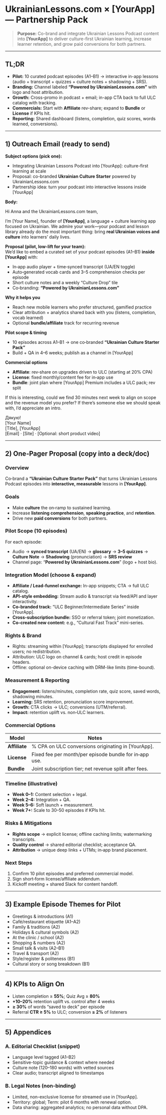 # UkrainianLessons.com × [YourApp] — Partnership Pack

> **Purpose:** Co-brand and integrate Ukrainian Lessons Podcast content into **[YourApp]** to deliver culture-first Ukrainian learning, increase learner retention, and grow paid conversions for both partners.

---

## TL;DR
- **Pilot:** 10 curated podcast episodes (A1–B1) → interactive in-app lessons (audio + transcript + quizzes + culture notes + shadowing + SRS).
- **Branding:** Channel labeled **“Powered by UkrainianLessons.com”** with logo and host attribution.
- **Growth:** Cross-promo in podcast + email; in-app CTA back to full ULC catalog with tracking.
- **Commercials:** Start with **Affiliate** rev-share; expand to **Bundle** or **License** if KPIs hit.
- **Reporting:** Shared dashboard (listens, completion, quiz scores, words learned, conversions).

---

## 1) Outreach Email (ready to send)

**Subject options (pick one):**
- Integrating Ukrainian Lessons Podcast into [YourApp]: culture-first learning at scale  
- Proposal: co-branded **Ukrainian Culture Starter** powered by UkrainianLessons.com  
- Partnership idea: turn your podcast into interactive lessons inside [YourApp]

**Body:**

Hi Anna and the UkrainianLessons.com team,

I’m [Your Name], founder of **[YourApp]**, a language + culture learning app focused on Ukrainian. We admire your work—your podcast and lesson library already do the most important thing: bring **real Ukrainian voices and culture** into learners’ daily lives.

**Proposal (pilot, low-lift for your team):**  
We’d like to embed a curated set of your podcast episodes (A1–B1) **inside [YourApp]** with:
- In‑app audio player + time‑synced transcript (UA/EN toggle)  
- Auto‑generated vocab cards and 3–5 comprehension checks per episode  
- Short culture notes and a weekly “Culture Drop” tile  
- Co‑branding: **“Powered by UkrainianLessons.com”**

**Why it helps you**
- Reach new mobile learners who prefer structured, gamified practice  
- Clear attribution + analytics shared back with you (listens, completion, vocab learned)  
- Optional **bundle/affiliate** track for recurring revenue

**Pilot scope & timing**
- 10 episodes across A1–B1 → one co‑branded **“Ukrainian Culture Starter Pack”**  
- Build + QA in 4–6 weeks; publish as a channel in [YourApp]

**Commercial options**
- **Affiliate**: rev‑share on upgrades driven to ULC (starting at 20% CPA)  
- **License**: fixed monthly/content fee for in‑app use  
- **Bundle**: joint plan where [YourApp] Premium includes a ULC pack; rev split

If this is interesting, could we find 30 minutes next week to align on scope and the revenue model you prefer? If there’s someone else we should speak with, I’d appreciate an intro.

Дякую!  
[Your Name]  
[Title], [YourApp]  
[Email] · [Site] · [Optional: short product video]

---

## 2) One‑Pager Proposal (copy into a deck/doc)

### Overview
Co‑brand a **“Ukrainian Culture Starter Pack”** that turns Ukrainian Lessons Podcast episodes into **interactive, measurable** lessons in **[YourApp]**.

### Goals
- Make **culture** the on‑ramp to sustained learning.  
- Increase **listening comprehension**, **speaking practice**, and **retention**.  
- Drive new **paid conversions** for both partners.

### Pilot Scope (10 episodes)
For each episode:
- Audio → **synced transcript** (UA/EN) → **glossary** → **3–5 quizzes** → **Culture Note** → **Shadowing** (pronunciation) → **SRS review**  
- Channel page: “**Powered by UkrainianLessons.com**” (logo + host bio).

### Integration Model (choose & expand)
- **Affiliate / Lead-funnel exchange:** In-app snippets; CTA → full ULC catalog.  
- **API-style embedding:** Stream audio & transcript via feed/API and layer interactivity.  
- **Co-branded track:** “ULC Beginner/Intermediate Series” inside [YourApp].  
- **Cross-subscription bundle:** SSO or referral token; joint monetization.  
- **Co-created new content:** e.g., “Cultural Fast Track” mini-series.

### Rights & Brand
- Rights: streaming within [YourApp]; transcripts displayed for enrolled users; no redistribution.  
- Attribution: ULC logo on channel & cards; host credit in episode headers.  
- Offline: optional on-device caching with DRM-like limits (time-bound).

### Measurement & Reporting
- **Engagement:** listens/minutes, completion rate, quiz score, saved words, shadowing minutes.  
- **Learning:** SRS retention, pronunciation score improvement.  
- **Growth:** CTA clicks → ULC; conversions (UTM/referral).  
- **Impact:** retention uplift vs. non‑ULC learners.

### Commercial Options
| Model | Notes |
|---|---|
| **Affiliate** | % CPA on ULC conversions originating in [YourApp]. |
| **License** | Fixed fee per month/per episode bundle for in‑app use. |
| **Bundle** | Joint subscription tier; net revenue split after fees. |

### Timeline (illustrative)
- **Week 0–1:** Content selection + legal.  
- **Week 2–4:** Integration + QA.  
- **Week 5–6:** Soft launch + measurement.  
- **Week 7+:** Scale to 30–50 episodes if KPIs hit.

### Risks & Mitigations
- **Rights scope** → explicit license; offline caching limits; watermarking transcripts.  
- **Quality control** → shared editorial checklist; acceptance QA.  
- **Attribution** → unique deep links + UTMs; in‑app brand placement.

### Next Steps
1) Confirm 10 pilot episodes and preferred commercial model.  
2) Sign short‑form license/affiliate addendum.  
3) Kickoff meeting + shared Slack for content handoff.  

---

## 3) Example Episode Themes for Pilot

- Greetings & introductions (A1)  
- Café/restaurant etiquette (A1–A2)  
- Family & traditions (A2)  
- Holidays & cultural symbols (A2)  
- At the clinic / school (A2)  
- Shopping & numbers (A2)  
- Small talk & visits (A2–B1)  
- Travel & transport (A2)  
- Style/register & politeness (B1)  
- Cultural story or song breakdown (B1)

---

## 4) KPIs to Align On

- Listen completion ≥ **55%**; Quiz Avg ≥ **80%**  
- **+10–20%** retention uplift vs. control after 4 weeks  
- **≥ 30%** of words “saved to deck” per episode  
- Referral **CTR ≥ 5%** to ULC; conversion **≥ 2%** of listeners

---

## 5) Appendices

### A. Editorial Checklist (snippet)
- Language level tagged (A1–B2)  
- Sensitive-topic guidance & context where needed  
- Culture note (120–180 words) with vetted sources  
- Clear audio; transcript aligned to timestamps  

### B. Legal Notes (non-binding)
- Limited, non-exclusive license for streamed use in [YourApp].  
- Territory: global; Term: pilot 6 months with renewal option.  
- Data sharing: aggregated analytics; no personal data without DPA.  

